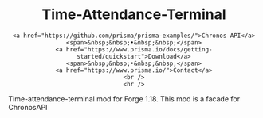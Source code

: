 <div align="center">
    <h1>Time-Attendance-Terminal</h1>

    <a href="https://github.com/prisma/prisma-examples/">Chronos API</a>
    <span>&nbsp;&nbsp;•&nbsp;&nbsp;</span>
    <a href="https://www.prisma.io/docs/getting-started/quickstart">Download</a>
    <span>&nbsp;&nbsp;•&nbsp;&nbsp;</span>
    <a href="https://www.prisma.io/">Contact</a>
    <br />
    <hr />
</div>

Time-attendance-terminal mod for Forge 1.18. This mod is a facade for ChronosAPI

<br>
<br>
<br>


